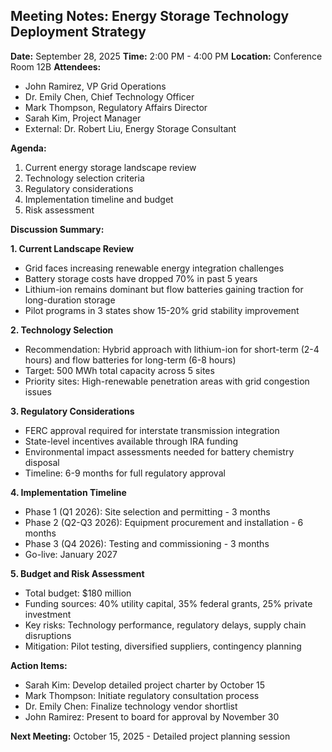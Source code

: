 ## Meeting Notes: Energy Storage Technology Deployment Strategy

**Date:** September 28, 2025
**Time:** 2:00 PM - 4:00 PM
**Location:** Conference Room 12B
**Attendees:**
- John Ramirez, VP Grid Operations
- Dr. Emily Chen, Chief Technology Officer
- Mark Thompson, Regulatory Affairs Director
- Sarah Kim, Project Manager
- External: Dr. Robert Liu, Energy Storage Consultant

**Agenda:**
1. Current energy storage landscape review
2. Technology selection criteria
3. Regulatory considerations
4. Implementation timeline and budget
5. Risk assessment

**Discussion Summary:**

**1. Current Landscape Review**
- Grid faces increasing renewable energy integration challenges
- Battery storage costs have dropped 70% in past 5 years
- Lithium-ion remains dominant but flow batteries gaining traction for long-duration storage
- Pilot programs in 3 states show 15-20% grid stability improvement

**2. Technology Selection**
- Recommendation: Hybrid approach with lithium-ion for short-term (2-4 hours) and flow batteries for long-term (6-8 hours)
- Target: 500 MWh total capacity across 5 sites
- Priority sites: High-renewable penetration areas with grid congestion issues

**3. Regulatory Considerations**
- FERC approval required for interstate transmission integration
- State-level incentives available through IRA funding
- Environmental impact assessments needed for battery chemistry disposal
- Timeline: 6-9 months for full regulatory approval

**4. Implementation Timeline**
- Phase 1 (Q1 2026): Site selection and permitting - 3 months
- Phase 2 (Q2-Q3 2026): Equipment procurement and installation - 6 months
- Phase 3 (Q4 2026): Testing and commissioning - 3 months
- Go-live: January 2027

**5. Budget and Risk Assessment**
- Total budget: $180 million
- Funding sources: 40% utility capital, 35% federal grants, 25% private investment
- Key risks: Technology performance, regulatory delays, supply chain disruptions
- Mitigation: Pilot testing, diversified suppliers, contingency planning

**Action Items:**
- Sarah Kim: Develop detailed project charter by October 15
- Mark Thompson: Initiate regulatory consultation process
- Dr. Emily Chen: Finalize technology vendor shortlist
- John Ramirez: Present to board for approval by November 30

**Next Meeting:** October 15, 2025 - Detailed project planning session